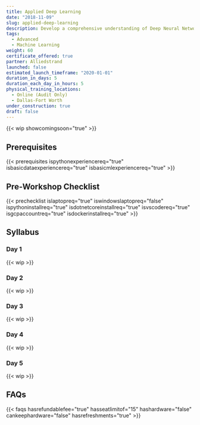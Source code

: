 ```yaml
---
title: Applied Deep Learning
date: "2018-11-09"
slug: applied-deep-learning
description: Develop a comprehensive understanding of Deep Neural Networks and learn how to build, train and apply them to challenging and predictive problems.
tags:
  - Advanced
  - Machine Learning
weight: 60
certificate_offered: true
partner: Alliedstrand
launched: false
estimated_launch_timeframe: "2020-01-01"
duration_in_days: 5
duration_each_day_in_hours: 5
physical_training_locations:
  - Online (Audit Only)
  - Dallas-Fort Worth
under_construction: true
draft: false
---
```


{{< wip showcomingsoon="true" >}}

## Prerequisites

{{< prerequisites ispythonexperiencereq="true" isbasicdataexperiencereq="true" isbasicmlexperiencereq="true" >}}

## Pre-Workshop Checklist

{{< prechecklist islaptopreq="true" iswindowslaptopreq="false" ispythoninstallreq="true" isdotnetcoreinstallreq="true" isvscodereq="true" isgcpaccountreq="true"  isdockerinstallreq="true" >}}

## Syllabus

### Day 1

{{< wip >}}

### Day 2

{{< wip >}}

### Day 3

{{< wip >}}

### Day 4

{{< wip >}}

### Day 5

{{< wip >}}

## FAQs

{{< faqs hasrefundablefee="true" hasseatlimitof="15" hashardware="false" cankeephardware="false" hasrefreshments="true" >}}

